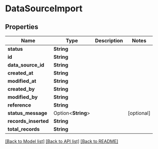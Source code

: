 # DataSourceImport

## Properties

Name | Type | Description | Notes
------------ | ------------- | ------------- | -------------
**status** | **String** |  | 
**id** | **String** |  | 
**data_source_id** | **String** |  | 
**created_at** | **String** |  | 
**modified_at** | **String** |  | 
**created_by** | **String** |  | 
**modified_by** | **String** |  | 
**reference** | **String** |  | 
**status_message** | Option<**String**> |  | [optional]
**records_inserted** | **String** |  | 
**total_records** | **String** |  | 

[[Back to Model list]](../README.md#documentation-for-models) [[Back to API list]](../README.md#documentation-for-api-endpoints) [[Back to README]](../README.md)


